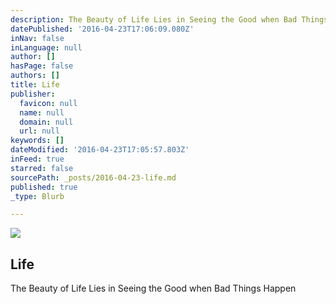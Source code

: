 ```yaml
---
description: The Beauty of Life Lies in Seeing the Good when Bad Things Happen
datePublished: '2016-04-23T17:06:09.080Z'
inNav: false
inLanguage: null
author: []
hasPage: false
authors: []
title: Life
publisher:
  favicon: null
  name: null
  domain: null
  url: null
keywords: []
dateModified: '2016-04-23T17:05:57.803Z'
inFeed: true
starred: false
sourcePath: _posts/2016-04-23-life.md
published: true
_type: Blurb

---
```

![](https://the-grid-user-content.s3-us-west-2.amazonaws.com/8f8fe21e-22d9-43f2-a375-428824fe5f1e.jpg)

## Life

The Beauty of Life Lies in Seeing the Good when Bad Things Happen